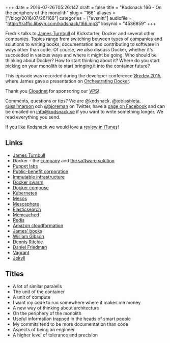+++
date = 2016-07-26T05:26:14Z
draft = false
title = "Kodsnack 166 - On the periphery of the monolith"
slug = "166"
aliases = ["/blog/2016/07/26/166"]
categories = ["avsnitt"]
audiofile = "http://traffic.libsyn.com/kodsnack/166.mp3"
libsynid = "4536859"
+++

Fredrik talks to [James Turnbull](http://www.twitter.com/kartar) of Kickstarter, Docker and several other companies. Topics range from switching between types of companies and solutions to writing books, documentation and contributing to software in ways other than code. Of course, we also discuss Docker, whether it's succeeded in various ways and where it might be going. Who should be thinking about Docker? How to start thinking about it? Where do you start picking on your monolith to start bringing it into the container future?

This episode was recorded during the developer conference [Øredev 2015](https://vimeo.com/144824775), where James gave a presentation on [Orchestrating Docker](https://vimeo.com/144803754).

Thank you [Cloudnet](http://www.cloudnet.se) for sponsoring our [VPS](http://en.wikipedia.org/wiki/Virtual_private_server)!

Comments, questions or tips? We are [@kodsnack](https://www.twitter.com/kodsnack), [@tobiashieta](https://www.twitter.com/tobiashieta), [@isallmaroon](https://www.twitter.com/isallmaroon) och [@bjoreman](https://www.twitter.com/bjoreman) on Twitter, have a [page on Facebook](https://www.facebook.com/kodsnack) and can be emailed on [info@kodsnack.se](mailto:info@kodsnack.se) if you want to write something longer. We read everything you send.

If you like Kodsnack we would love a [review in iTunes](http://itunes.apple.com/se/podcast/kodsnack/id561631498?l=en)!

## Links ##
* [James Turnbull](http://www.twitter.com/kartar)
* Docker - the [company](https://www.docker.com/company) and [the software solution](https://en.wikipedia.org/wiki/Docker_%28software%29)
* [Puppet labs](https://en.wikipedia.org/wiki/Puppet_%28the_company%29)
* [Public-benefit corporation](https://en.wikipedia.org/wiki/Public-benefit_corporation)
* [Immutable infrastructure](http://thenewstack.io/a-brief-look-at-immutable-infrastructure-and-why-it-is-such-a-quest/)
* [Docker swarm](https://docs.docker.com/swarm/)
* [Docker compose](https://docs.docker.com/compose/)
* [Kubernetes](http://kubernetes.io/docs/whatisk8s/)
* [Mesos](http://mesos.apache.org/)
* [Mesosphere](https://mesosphere.com/)
* [Elasticsearch](https://en.wikipedia.org/wiki/Elasticsearch)
* [Memcached](https://en.wikipedia.org/wiki/Memcached)
* [Redis](https://en.wikipedia.org/wiki/Redis)
* [Amazon cloudformation](https://aws.amazon.com/cloudformation/)
* [James' books](https://jamesturnbull.net/#books)
* [William Gibson](https://en.wikipedia.org/wiki/William_Gibson)
* [Dennis Ritchie](https://en.wikipedia.org/wiki/Dennis_Ritchie)
* [Daniel Friedman](https://en.wikipedia.org/wiki/Daniel_P._Friedman)
* [Vagrant](https://en.wikipedia.org/wiki/Vagrant_%28software%29)
* [Jekyll](https://en.wikipedia.org/wiki/Jekyll_%28software%29)

## Titles ##
* A lot of similar paralells
* The unit of the container
* A unit of compute
* I want my code to run somewhere where it makes me money
* A new way of thinking about architecture
* On the periphery of the monolith
* Useful information trapped in the heads of smart people
* My commits tend to be more documentation than code
* Aspects of being an engineer
* A higher level of tolerance and precision